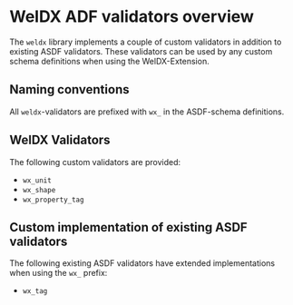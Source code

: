 # WelDX ADF validators overview
The `weldx` library implements a couple of custom validators in addition to existing ASDF validators.
These validators can be used by any custom schema definitions when using the WelDX-Extension.

## Naming conventions
All `weldx`-validators are prefixed with `wx_` in the ASDF-schema definitions.

## WelDX Validators
The following custom validators are provided:
*   `wx_unit`
*   `wx_shape`
*   `wx_property_tag`

## Custom implementation of existing ASDF validators
The following existing ASDF validators have extended implementations when using the `wx_` prefix:
*   `wx_tag`